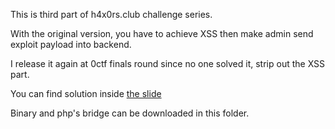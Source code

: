 This is third part of h4x0rs.club challenge series.

With the original version, you have to achieve XSS then make admin send exploit payload into backend.

I release it again at 0ctf finals round since no one solved it, strip out the XSS part.

You can find solution inside [the slide](https://github.com/l4wio/CTF-challenges-by-me/blob/master/0ctf_final-2018/0ctf_tctf_2018_slides.pdf)

Binary and php's bridge can be downloaded in this folder.